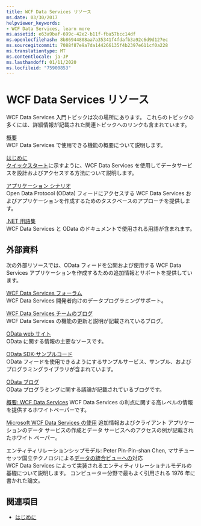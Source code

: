 ```yaml
---
title: WCF Data Services リソース
ms.date: 03/30/2017
helpviewer_keywords:
- WCF Data Services, learn more
ms.assetid: e63a9baf-699c-42e2-b11f-fba57bcc14df
ms.openlocfilehash: 8b86944808aa7a35341f4fdafb3a92c6d9d127ec
ms.sourcegitcommit: 7088f87e9a7da144266135f4b2397e611cf0a228
ms.translationtype: MT
ms.contentlocale: ja-JP
ms.lasthandoff: 01/11/2020
ms.locfileid: "75900853"
---
```

# <a name="wcf-data-services-resources"></a>WCF Data Services リソース
WCF Data Services 入門トピックは次の場所にあります。 これらのトピックの多くには、詳細情報が記載された関連トピックへのリンクも含まれています。  
  
 [概要](wcf-data-services-overview.md)  
 WCF Data Services で使用できる機能の概要について説明します。  
  
 [はじめに](../adonet/ef/getting-started.md)  
 [クイックスタート](quickstart-wcf-data-services.md)に示すように、WCF Data Services を使用してデータサービスを設計およびアクセスする方法について説明します。  
  
 [アプリケーション シナリオ](application-scenarios-wcf-data-services.md)  
 Open Data Protocol (OData) フィードにアクセスする WCF Data Services およびアプリケーションを作成するためのタスクベースのアプローチを提供します。  
  
 [.NET 用語集](../../../standard/glossary.md)  
 WCF Data Services と OData のドキュメントで使用される用語が含まれます。  
  
## <a name="external-resources"></a>外部資料  
 次の外部リソースでは、OData フィードを公開および使用する WCF Data Services アプリケーションを作成するための追加情報とサポートを提供しています。  
  
 [WCF Data Services フォーラム](https://social.msdn.microsoft.com/Forums/en-US/home?forum=adodotnetdataservices)  
 WCF Data Services 開発者向けのデータプログラミングサポート。  
  
 [WCF Data Services チームのブログ](https://docs.microsoft.com/archive/blogs/astoriateam/)  
 WCF Data Services の機能の更新と説明が記載されているブログ。  
  
 [OData web サイト](https://www.odata.org/)  
 OData に関する情報の主要なソースです。  
  
 [OData SDK-サンプルコード](https://www.odata.org/ecosystem/#sdk)  
 OData フィードを使用できるようにするサンプルサービス、サンプル、およびプログラミングライブラリが含まれています。  
  
 [OData ブログ](https://www.odata.org/blog/)  
 OData プログラミングに関する議論が記載されているブログです。  
  
 [概要: WCF Data Services](https://docs.microsoft.com/previous-versions/visualstudio/visual-studio-2008/cc956153(v=msdn.10))  
 WCF Data Services の利点に関する高レベルの情報を提供するホワイトペーパーです。  
  
 [Microsoft WCF Data Services の使用](https://docs.microsoft.com/previous-versions/visualstudio/visual-studio-2008/cc907912(v=msdn.10))  
 追加情報およびクライアント アプリケーションのデータ サービスの作成とデータ サービスへのアクセスの例が記載されたホワイト ペーパー。  
  
 エンティティリレーションシップモデル: Peter Pin-Pin-shan Chen, マサチューセッツ国立テクノロジによる[データの統合ビューへの](https://dl.acm.org/doi/10.1145/320434.320440)対応  
 WCF Data Services によって実装されるエンティティリレーショナルモデルの基礎について説明します。 コンピューター分野で最もよく引用される 1976 年に書かれた論文。  
  
## <a name="see-also"></a>関連項目

- [はじめに](getting-started-with-wcf-data-services.md)
